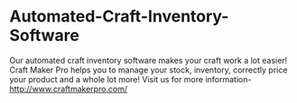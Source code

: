 Automated-Craft-Inventory-Software
==================================

Our automated craft inventory software makes your craft work a lot easier! Craft Maker Pro helps you to manage your stock, inventory,  correctly price your product and a whole lot more! Visit us for more information- http://www.craftmakerpro.com/
